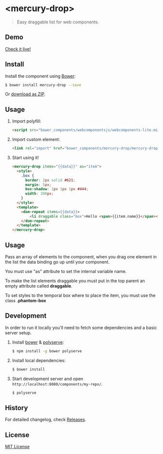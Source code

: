 # &lt;mercury-drop&gt;

> Easy draggable list for web components.

## Demo

[Check it live!](https://github.com/bquarks/mercury-drop)

## Install

Install the component using [Bower](http://bower.io/):

```sh
$ bower install mercury-drop --save
```

Or [download as ZIP](https://github.com/bquarks/mercury-drop/archive/master.zip).

## Usage

1. Import polyfill:

    ```html
    <script src="bower_components/webcomponentsjs/webcomponents-lite.min.js"></script>
    ```

2. Import custom element:

    ```html
    <link rel="import" href="bower_components/mercury-drop/mercury-drop.html">
    ```

3. Start using it!

    ```html
    <mercury-drop items="{{data}}" as="item">
      <style>
        .box {
          border: 2px solid #621;
          margin: 5px;
          box-shadow: 1px 1px 1px #444;
          width: 200px;
        }
      </style>
      <template>
        <dom-repeat items={{data}}>
            <li draggable class="box">Hello <span>{{item.name}}</span></li>
        </dom-repeat>
      </template>
    </mercury-drop>
    ```

## Usage

Pass an array of elements to the component, when you drag one element in the list
the data binding go up until your component.

You must use "as" attribute to set the internal variable name.

To make the list elements draggable you must put in the top parent an empty attribute called **draggable**.

To set styles to the temporal box where to place the item, you must use the class
**.phantom-box**

## Development

In order to run it locally you'll need to fetch some dependencies and a basic server setup.

1. Install [bower](http://bower.io/) & [polyserve](https://npmjs.com/polyserve):

    ```sh
    $ npm install -g bower polyserve
    ```

2. Install local dependencies:

    ```sh
    $ bower install
    ```

3. Start development server and open `http://localhost:8080/components/my-repo/`.

    ```sh
    $ polyserve
    ```

## History

For detailed changelog, check [Releases](https://github.com/donflopez/mercury-drop/releases).

## License

[MIT License](http://opensource.org/licenses/MIT)
